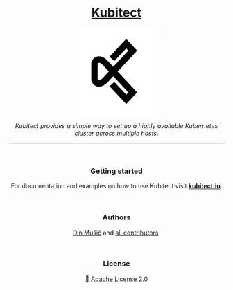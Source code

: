 <div align=center>
  
<h1><a href="https://kubitect.io">Kubitect</a></h1>


<img src="docs/theme/assets/images/favicon.svg" width=200></img>

*Kubitect provides a simple way to set up a highly available Kubernetes cluster across multiple hosts.*

---

</br>

### Getting started

For documentation and examples on how to use Kubitect visit **[kubitect.io](https://kubitect.io)**.

</br>

### Authors

[Din Mušić](https://github.com/MusicDin) and [all contributors](https://github.com/MusicDin/kubitect/graphs/contributors).

</br>

### License

[:page_with_curl: Apache License 2.0](./LICENSE)

</div>

